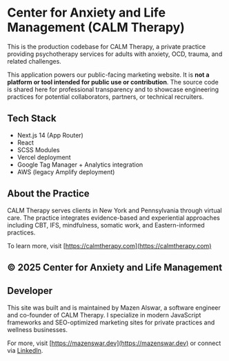 # Center for Anxiety and Life Management (CALM Therapy)

This is the production codebase for CALM Therapy, a private practice providing psychotherapy services for adults with anxiety, OCD, trauma, and related challenges.

This application powers our public-facing marketing website. It is **not a platform or tool intended for public use or contribution**. The source code is shared here for professional transparency and to showcase engineering practices for potential collaborators, partners, or technical recruiters.

## Tech Stack

- Next.js 14 (App Router)
- React
- SCSS Modules
- Vercel deployment
- Google Tag Manager + Analytics integration
- AWS (legacy Amplify deployment)

## About the Practice

CALM Therapy serves clients in New York and Pennsylvania through virtual care. The practice integrates evidence-based and experiential approaches including CBT, IFS, mindfulness, somatic work, and Eastern-informed practices.

To learn more, visit [https://calmtherapy.com](https://calmtherapy.com)

## © 2025 Center for Anxiety and Life Management

## Developer

This site was built and is maintained by Mazen Alswar, a software engineer and co-founder of CALM Therapy. I specialize in modern JavaScript frameworks and SEO-optimized marketing sites for private practices and wellness businesses.

For more, visit [https://mazenswar.dev](https://mazenswar.dev) or connect via [LinkedIn](https://www.linkedin.com/in/mazen-alswar/).
